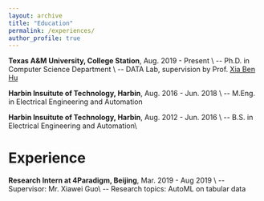```yaml
---
layout: archive
title: "Education"
permalink: /experiences/
author_profile: true
---
```


**Texas A&M University, College Station**, Aug. 2019 - Present \\
-- Ph.D. in Computer Science Department \\
-- DATA Lab, supervision by Prof. [Xia Ben Hu](https://people.engr.tamu.edu/xiahu/index.html)

**Harbin Insuitute of Technology, Harbin**, Aug. 2016 - Jun. 2018 \\
-- M.Eng. in Electrical Engineering and Automation

**Harbin Insuitute of Technology, Harbin**, Aug. 2012 - Jun. 2016 \\
-- B.S. in Electrical Engineering and Automation\\
<br />

Experience
=====
**Research Intern at 4Paradigm, Beijing**, Mar. 2019 - Aug 2019 \\
-- Supervisor: Mr. Xiawei Guo\\
-- Research topics: AutoML on tabular data
